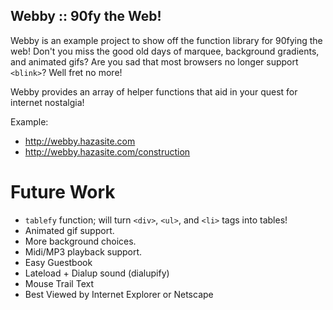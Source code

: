 ## Webby :: 90fy the Web!

Webby is an example project to show off the function library for 90fying the
web!  Don't you miss the good old days of marquee, background gradients, and
animated gifs?  Are you sad that most browsers no longer support `<blink>`? Well
fret no more!

Webby provides an array of helper functions that aid in your quest for
internet nostalgia!

Example:
* http://webby.hazasite.com
* http://webby.hazasite.com/construction

Future Work
===========

 * `tablefy` function; will turn `<div>`, `<ul>`, and `<li>` tags into tables!
 * Animated gif support.
 * More background choices.
 * Midi/MP3 playback support.
 * Easy Guestbook
 * Lateload + Dialup sound (dialupify)
 * Mouse Trail Text
 * Best Viewed by Internet Explorer or Netscape
